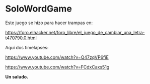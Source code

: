 # SoloWordGame

Este juego se hizo para hacer trampas en:

https://foro.elhacker.net/foro_libre/el_juego_de_cambiar_una_letra-t470790.0.html

Aquí dos timelapses:

https://www.youtube.com/watch?v=Q47zqVP6fiE

https://www.youtube.com/watch?v=FCdxCaxs51g

**Un saludo.**
